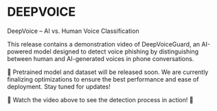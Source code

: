 # DEEPVOICE
DeepVoice – AI vs. Human Voice Classification

This release contains a demonstration video of DeepVoiceGuard, an AI-powered model designed to detect voice phishing by distinguishing between human and AI-generated voices in phone conversations.

🔹 Pretrained model and dataset will be released soon. We are currently finalizing optimizations to ensure the best performance and ease of deployment. Stay tuned for updates!

📌 Watch the video above to see the detection process in action! 🚀
